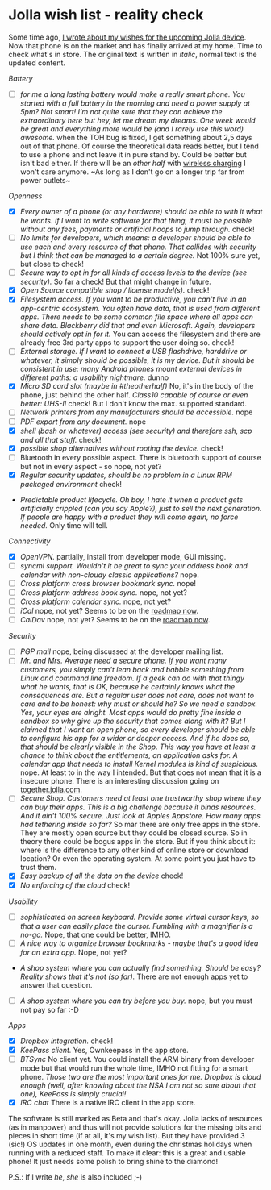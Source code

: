 # Jolla wish list - reality check #

Some time ago, [I wrote about my wishes for the upcoming Jolla device](./20131024--1.md). Now that phone is on the market and has finally arrived at my home. Time to check what's in store. The original text is  written in _italic_, normal text is the updated content. 

*Battery*
* [ ]  <i>for me a long lasting battery would make a really smart phone. You started with a full battery in the morning and need a power supply at 5pm? Not smart! I’m not quite sure that they can achieve the extraordinary here but hey, let me dream my dreams. One week would be great and everything more would be (and I rarely use this word) awesome.</i>
when the TOH bug is fixed, I get something about 2,5 days out of that phone. Of course the theoretical data reads better, but I tend to use a phone and not leave it in pure stand by. Could be better but isn't bad either. If there will be an _other half_ with [wireless charging](http://talk.maemo.org/showthread.php?p=1397595#post1397595) I won't care anymore. ~As long as I don't go on a longer trip far from power outlets~

*Openness*
* [x]  <i>Every owner of a phone (or any hardware) should be able to with it what he wants. If I want to write software for that thing, it must be possible without any fees, payments or artificial hoops to jump through.</i>
check!
* [ ]  <i>No limits for developers, which means: a developer should be able to use each and every resource of that phone. That collides with security but I think that can be managed to a certain degree.</i> Not 100% sure yet, but close to check!
* [ ]  <i>Secure way to opt in for all kinds of access levels to the device (see security).</i> So far a check! But that might change in future.
* [x]  <i>Open Source compatible shop / license model(s).</i> check!
* [x]  <i>Filesystem access. If you want to be productive, you can't live in an app-centric ecosystem. You often have data, that is used from different apps. There needs to be some common file space where all apps can share data. Blackberry did that and even Microsoft. Again, developers should actively opt in for it.</i> You can access the filesystem and there are already free 3rd party apps to support the user doing so. check!
* [ ]  <i>External storage. If I want to connect a USB flashdrive, harddrive or whatever, it simply should be possible, it is my device. But it should be consistent in use: many Android phones mount external devices in different paths: a usability nightmare.</i> dunno
* [x]  <i>Micro SD card slot (maybe in #theotherhalf)</i> No, it's in the body of the phone, just behind the other half. <i>Class10 capable of course or even better: UHS-II</i> check! But I don't know the max. supported standard.
* [ ]  <i>Network printers from any manufacturers should be accessible.</i> nope
* [ ]  <i>PDF export from any document.</i> nope
* [x]  <i>shell (bash or whatever) access (see security) and therefore _ssh_, _scp_ and all that stuff.</i> check!
* [x]  <i>possible shop alternatives without rooting the device.</i> check!
* [ ]  </i>Bluetooth in every possible aspect.</i> There is bluetooth support of course but not in every aspect - so nope, not yet?
* [x]  <i>Regular security updates, should be no problem in a Linux RPM packaged environment</i> check!
* <i>Predictable product lifecycle. Oh boy, I hate it when a product gets artificially crippled (can you say Apple?), just to sell the next generation. If people are happy with a product they will come again, no force needed.</i> Only time will tell.

*Connectivity*
* [x]  <i>OpenVPN.</i> partially, install from developer mode, GUI missing.
* [ ]  <i>syncml support. Wouldn't it be great to sync your address book and calendar with non-cloudy classic applications?</i> nope.
* [ ]  <i>Cross platform cross browser bookmark sync.</i> nope!
* [ ]  <i>Cross platform address book sync.</i> nope, not yet?
* [ ]  <i>Cross platform calendar sync.</i> nope, not yet?
* [ ]  <i>iCal</i> nope, not yet? Seems to be on the [roadmap now](https://together.jolla.com/question/534/support-for-caldav-based-calendars-eg-google-calendar/).
* [ ]  <i>CalDav</i> nope, not yet? Seems to be on the [roadmap now](https://together.jolla.com/question/534/support-for-caldav-based-calendars-eg-google-calendar/).

*Security*
* [ ]  <i>PGP mail</i> nope, being discussed at the developer mailing list.
* [ ]  <i>Mr. and Mrs. Average need a secure phone. If you want many customers, you simply can't lean back and babble something from Linux and command line freedom. If a geek can do with that thingy what he wants, that is OK, because he certainly knows what the consequences are. But a regular user does not care, does not want to care and to be honest: why must or should he? So we need a _sandbox_. Yes, your eyes are alright. Most apps would do pretty fine inside a sandbox so why give up the security that comes along with it? But I claimed that I want an open phone, so every developer should be able to configure his app for a wider or deeper access. And if he does so, that should be clearly visible in the Shop. This way you have at least a chance to think about the entitlements, an application asks for. A calendar app that needs to install Kernel modules is kind of suspicious.</i> nope. At least to in the way I intended. But that does not mean that it is a insecure phone. There is an interesting discussion going on [together.jolla.com](https://together.jolla.com/question/9670/api-security-model/).
* [ ] <i>Secure Shop. Customers need at least one trustworthy shop where they can buy their apps. This is a big challenge because it binds resources. And it ain't 100% secure. Just look at Apples Appstore. How many apps had tethering inside so far?</i> So mar there are only free apps in the store. They are mostly open source but they could be closed source. So in theory there could be bogus apps in the store. But if you think about it: where is the difference to any other kind of online store or download location? Or even the operating system. At some point you just have to trust them.
* [x]  <i>Easy backup of all the data on the device</i> check!
* [x]  <i>No enforcing of _the_ cloud</i> check!

*Usability*
* [ ]  <i>sophisticated on screen keyboard. Provide some virtual cursor keys, so that a user can easily place the cursor. Fumbling with a magnifier is a no-go.</i> Nope, that one could be better, IMHO.
* [ ]  <i>A nice way to organize browser bookmarks - maybe that's a good idea for an extra app.</i> Nope, not yet?
* <i>A shop system where you can actually find something. Should be easy? Reality shows that it's not (so far).</i> There are not enough apps yet to answer that question.
* [ ]  <i>A shop system where you can try before you buy.</i> nope, but you must not pay so far :-D

*Apps*
* [x]  <i>Dropbox integration.</i> check!
* [x]  <i>KeePass client.</i> Yes, Ownkeepass in the app store.
* [ ]  <i>BTSync</i> No client yet. You could install the ARM binary from developer mode but that would run the whole time, IMHO not fitting for a smart phone.
<i>Those two are the most important ones for me. Dropbox is cloud enough (well, after knowing about the NSA I am not so sure about that one), KeePass is simply crucial!</i>
* [x]  <i>IRC chat</i> There is a native IRC client in the app store.

The software is still marked as Beta and that's okay. Jolla lacks of resources (as in manpower) and thus will not provide solutions for the missing bits and pieces in short time (if at all, it's my wish list). But they have provided 3 (sic!) OS updates in one month, even during the christmas holidays when running with a reduced staff.
To make it clear: this is a great and usable phone! It just needs some polish to bring shine to the diamond!

P.S.: If I write _he_, _she_ is also included ;-) 
